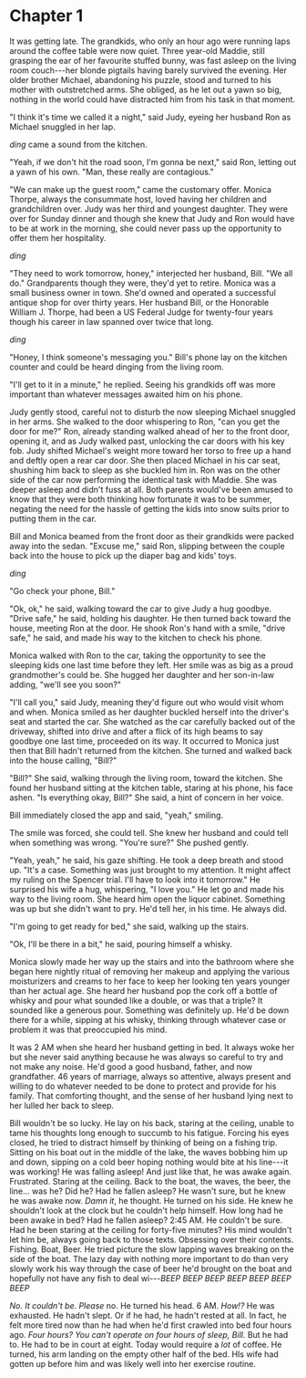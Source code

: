 # Chapter 1

It was getting late. The grandkids, who only an hour ago were running laps around the coffee table were now quiet. Three year-old Maddie, still grasping the ear of her favourite stuffed bunny, was fast asleep on the living room couch---her blonde pigtails having barely survived the evening. Her older brother Michael, abandoning his puzzle, stood and turned to his mother with outstretched arms. She obliged, as he let out a yawn so big, nothing in the world could have distracted him from his task in that moment.

"I think it's time we called it a night," said Judy, eyeing her husband Ron as Michael snuggled in her lap.

*ding* came a sound from the kitchen.

"Yeah, if we don't hit the road soon, I'm gonna be next," said Ron, letting out a yawn of his own. "Man, these really are contagious."

"We can make up the guest room," came the customary offer. Monica Thorpe, always the consummate host, loved having her children and grandchildren over. Judy was her third and youngest daughter. They were over for Sunday dinner and though she knew that Judy and Ron would have to be at work in the morning, she could never pass up the opportunity to offer them her hospitality.

*ding*

"They need to work tomorrow, honey," interjected her husband, Bill. "We all do." Grandparents though they were, they'd yet to retire. Monica was a small business owner in town. She'd owned and operated a successful antique shop for over thirty years. Her husband Bill, or the Honorable William J. Thorpe, had been a US Federal Judge for twenty-four years though his career in law spanned over twice that long.

*ding*

"Honey, I think someone's messaging you." Bill's phone lay on the kitchen counter and could be heard dinging from the living room.

"I'll get to it in a minute," he replied. Seeing his grandkids off was more important than whatever messages awaited him on his phone.

Judy gently stood, careful not to disturb the now sleeping Michael snuggled in her arms. She walked to the door whispering to Ron, "can you get the door for me?" Ron, already standing walked ahead of her to the front door, opening it, and as Judy walked past, unlocking the car doors with his key fob. Judy shifted Michael's weight more toward her torso to free up a hand and deftly open a rear car door. She then placed Michael in his car seat, shushing him back to sleep as she buckled him in. Ron was on the other side of the car now performing the identical task with Maddie. She was deeper asleep and didn't fuss at all. Both parents would've been amused to know that they were both thinking how fortunate it was to be summer, negating the need for the hassle of getting the kids into snow suits prior to putting them in the car.

Bill and Monica beamed from the front door as their grandkids were packed away into the sedan. "Excuse me," said Ron, slipping between the couple back into the house to pick up the diaper bag and kids' toys.

*ding*

"Go check your phone, Bill."

"Ok, ok," he said, walking toward the car to give Judy a hug goodbye. "Drive safe," he said, holding his daughter. He then turned back toward the house, meeting Ron at the door. He shook Ron's hand with a smile, "drive safe," he said, and made his way to the kitchen to check his phone.

Monica walked with Ron to the car, taking the opportunity to see the sleeping kids one last time before they left. Her smile was as big as a proud grandmother's could be. She hugged her daughter and her son-in-law adding, "we'll see you soon?"

"I'll call you," said Judy, meaning they'd figure out who would visit whom and when. Monica smiled as her daughter buckled herself into the driver's seat and started the car. She watched as the car carefully backed out of the driveway, shifted into drive and after a flick of its high beams to say goodbye one last time, proceeded on its way. It occurred to Monica just then that Bill hadn't returned from the kitchen. She turned and walked back into the house calling, "Bill?"

"Bill?" She said, walking through the living room, toward the kitchen. She found her husband sitting at the kitchen table, staring at his phone, his face ashen. "Is everything okay, Bill?" She said, a hint of concern in her voice.

Bill immediately closed the app and said, "yeah," smiling.

The smile was forced, she could tell. She knew her husband and could tell when something was wrong. "You're sure?" She pushed gently.

"Yeah, yeah," he said, his gaze shifting. He took a deep breath and stood up. "It's a case. Something was just brought to my attention. It might affect my ruling on the Spencer trial. I'll have to look into it tomorrow." He surprised his wife a hug, whispering, "I love you." He let go and made his way to the living room. She heard him open the liquor cabinet. Something was up but she didn't want to pry. He'd tell her, in his time. He always did.

"I'm going to get ready for bed," she said, walking up the stairs.

"Ok, I'll be there in a bit," he said, pouring himself a whisky.

Monica slowly made her way up the stairs and into the bathroom where she began here nightly ritual of removing her makeup and applying the various moisturizers and creams to her face to keep her looking ten years younger than her actual age. She heard her husband pop the cork off a bottle of whisky and pour what sounded like a double, or was that a triple? It sounded like a generous pour. Something was definitely up. He'd be down there for a while, sipping at his whisky, thinking through whatever case or problem it was that preoccupied his mind.

It was 2 AM when she heard her husband getting in bed. It always woke her but she never said anything because he was always so careful to try and not make any noise. He'd good a good husband, father, and now grandfather. 46 years of marriage, always so attentive, always present and willing to do whatever needed to be done to protect and provide for his family. That comforting thought, and the sense of her husband lying next to her lulled her back to sleep.

Bill wouldn't be so lucky. He lay on his back, staring at the ceiling, unable to tame his thoughts long enough to succumb to his fatigue. Forcing his eyes closed, he tried to distract himself by thinking of being on a fishing trip. Sitting on his boat out in the middle of the lake, the waves bobbing him up and down, sipping on a cold beer hoping nothing would bite at his line---it was working! He was falling asleep! And just like that, he was awake again. Frustrated. Staring at the ceiling. Back to the boat, the waves, the beer, the line... was he? Did he? Had he fallen asleep? He wasn't sure, but he knew he was awake now. *Damn it*, he thought. He turned on his side. He knew he shouldn't look at the clock but he couldn't help himself. How long had he been awake in bed? Had he fallen asleep? 2:45 AM. He couldn't be sure. Had he been staring at the ceiling for forty-five minutes? His mind wouldn't let him be, always going back to those texts. Obsessing over their contents. Fishing. Boat, Beer. He tried picture the slow lapping waves breaking on the side of the boat. The lazy day with nothing more important to do than very slowly work his way through the case of beer he'd brought on the boat and hopefully not have any fish to deal wi---*BEEP BEEP BEEP BEEP BEEP BEEP BEEP*

*No. It couldn't be. Please* no. He turned his head. 6 AM. *How!?* He was exhausted. He hadn't slept. Or if he had, he hadn't rested at all. In fact, he felt more tired now than he had when he'd first crawled into bed four hours ago. *Four hours? You can't operate on four hours of sleep, Bill.* But he had to. He had to be in court at eight. Today would require a *lot* of coffee. He turned, his arm landing on the empty other half of the bed. HIs wife had gotten up before him and was likely well into her exercise routine.